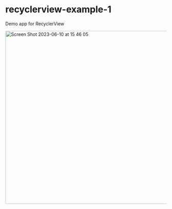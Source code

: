 # recyclerview-example-1
Demo app for RecyclerView

<img width="539" alt="Screen Shot 2023-06-10 at 15 46 05" src="https://github.com/bonioctavianus/recyclerview-example-1/assets/13826685/27701467-0930-4ffa-bffe-745a7520136e">

